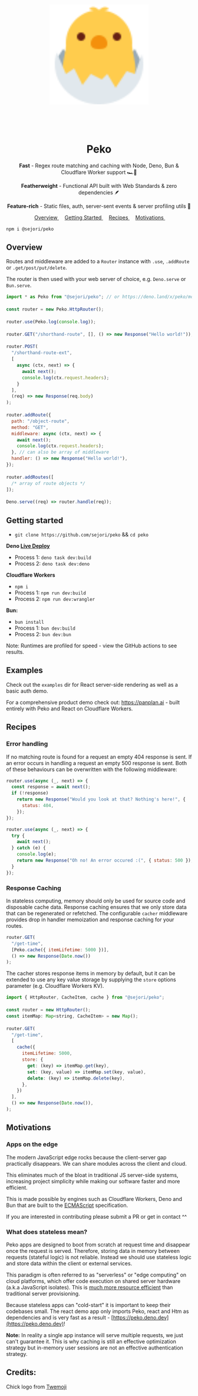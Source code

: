 <p align="center" style="font-size: 72px;">
    <img 
        width="270px"
        style="margin: 1rem auto;"
        src="https://raw.githubusercontent.com/sejori/peko/main/examples/react/assets/twemoji_chick.svg" alt="peko-chick" 
    />
</p>

<h1 align="center">
    Peko
</h1>

<p align="center">
    <strong>Fast</strong> - Regex route matching and caching with Node, Deno, Bun & Cloudflare Worker support 🏎️💨
</p>
<p align="center">
    <strong>Featherweight</strong> - Functional API built with Web Standards & zero dependencies 🪶<br>
</p>
<p align="center">
    <strong>Feature-rich</strong> - Static files, auth, server-sent events & server profiling utils 🤹
</p>

<p align="center">
    <span>
        &nbsp;
        <a href="#overview">
            Overview
        </a>
        &nbsp;
    </span>
    <span>
        &nbsp;
        <a href="#getting-started">
            Getting Started
        </a>
        &nbsp;
    </span>
        <span>
        &nbsp;
        <a href="#recipes">
            Recipes
        </a>
        &nbsp;
    </span>
    <span>
        &nbsp;
        <a href="#motivations">
            Motivations
        </a>
        &nbsp;
    </span>
</p>

```bash
npm i @sejori/peko
```

<h2 id="overview">Overview</h2>

Routes and middleware are added to a `Router` instance with `.use`, `.addRoute` or `.get/post/put/delete`.

The router is then used with your web server of choice, e.g. `Deno.serve` or `Bun.serve`.


```js
import * as Peko from "@sejori/peko"; // or https://deno.land/x/peko/mod.ts in Deno

const router = new Peko.HttpRouter();

router.use(Peko.log(console.log));

router.GET("/shorthand-route", [], () => new Response("Hello world!"));

router.POST(
  "/shorthand-route-ext",
  [
    async (ctx, next) => {
      await next();
      console.log(ctx.request.headers);
    }
  ],
  (req) => new Response(req.body)
);

router.addRoute({
  path: "/object-route",
  method: "GET",
  middleware: async (ctx, next) => {
    await next();
    console.log(ctx.request.headers);
  }, // can also be array of middleware
  handler: () => new Response("Hello world!"),
});

router.addRoutes([
  /* array of route objects */
]);

Deno.serve((req) => router.handle(req));
```

<h2 id="getting-started">Getting started</h2>

- `git clone https://github.com/sejori/peko` && `cd peko`

**Deno [Live Deploy](https://peko.deno.dev)**

- Process 1: `deno task dev:build`
- Process 2: `deno task dev:deno`

**Cloudflare Workers**

- `npm i`
- Process 1: `npm run dev:build`
- Process 2: `npm run dev:wrangler`

**Bun:**

- `bun install`
- Process 1: `bun dev:build`
- Process 2: `bun dev:bun`

Note: Runtimes are profiled for speed - view the GitHub actions to see results.

<h2 id="examples">Examples</h2>

Check out the `examples` dir for React server-side rendering as well as a basic auth demo.

For a comprehensive product demo check out: https://panplan.ai - built entirely with Peko and React on Cloudflare Workers.

<h2 id="recipes">Recipes</h2>

### Error handling

If no matching route is found for a request an empty 404 response is sent. If an error occurs in handling a request an empty 500 response is sent. Both of these behaviours can be overwritten with the following middleware:

```js
router.use(async (_, next) => {
  const response = await next();
  if (!response)
    return new Response("Would you look at that? Nothing's here!", {
      status: 404,
    });
});
```

```js
router.use(async (_, next) => {
  try {
    await next();
  } catch (e) {
    console.log(e);
    return new Response("Oh no! An error occured :(", { status: 500 });
  }
});
```

### Response Caching

In stateless computing, memory should only be used for source code and disposable cache data. Response caching ensures that we only store data that can be regenerated or refetched. The configurable `cacher` middleware provides drop in handler memoization and response caching for your routes.

```js
router.GET(
  "/get-time",
  [Peko.cache({ itemLifetime: 5000 })],
  () => new Response(Date.now())
);
```

The cacher stores response items in memory by default, but it can be extended to use any key value storage by supplying the `store` options parameter (e.g. Cloudflare Workers KV).

```js
import { HttpRouter, CacheItem, cache } from "@sejori/peko";

const router = new HttpRouter();
const itemMap: Map<string, CacheItem> = new Map();

router.GET(
  "/get-time", 
  [
    cache({
      itemLifetime: 5000,
      store: {
        get: (key) => itemMap.get(key),
        set: (key, value) => itemMap.set(key, value),
        delete: (key) => itemMap.delete(key),
      },
    })
  ],
  () => new Response(Date.now()),
);
```

<h2 id="motivations">Motivations</h2>

### Apps on the edge

The modern JavaScript edge rocks because the client-server gap practically disappears. We can share modules across the client and cloud.

This eliminates much of the bloat in traditional JS server-side systems, increasing project simplicity while making our software faster and more efficient.

This is made possible by engines such as Cloudflare Workers, Deno and Bun that are built to the [ECMAScript](https://tc39.es/) specification</a>.

If you are interested in contributing please submit a PR or get in contact ^^

### What does stateless mean?

Peko apps are designed to boot from scratch at request time and disappear once the request is served. Therefore, storing data in memory between requests (stateful logic) is not reliable. Instead we should use stateless logic and store data within the client or external services.

This paradigm is often referred to as "serverless" or "edge computing" on cloud platforms, which offer code execution on shared server hardware (a.k.a JavaScript isolates). This is [much more resource efficient](https://developer.ibm.com/blogs/the-future-is-serverless/) than traditional server provisioning.

Because stateless apps can "cold-start" it is important to keep their codebases small. The react demo app only imports Peko, react and Htm as dependencies and is very fast as a result - [https://peko.deno.dev](https://peko.deno.dev)!

**Note:** In reality a single app instance will serve multiple requests, we just can't guarantee it. This is why caching is still an effective optimization strategy but in-memory user sessions are not an effective authentication strategy.

## Credits:

Chick logo from [Twemoji](https://github.com/twitter/twemoji)
